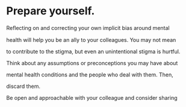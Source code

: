 # Prepare yourself.

Reﬂecting on and correcting your own implicit bias around mental

health will help you be an ally to your colleagues. You may not mean

to contribute to the stigma, but even an unintentional stigma is hurtful.

Think about any assumptions or preconceptions you may have about

mental health conditions and the people who deal with them. Then,

discard them.

Be open and approachable with your colleague and consider sharing